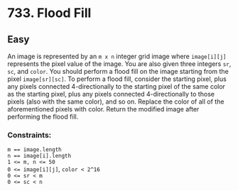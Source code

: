 # 733. Flood Fill

## Easy

An image is represented by an `m x n` integer grid image where `image[i][j]` represents the pixel value of the image.
You are also given three integers `sr`, `sc`, and `color`. You should perform a flood fill on the image starting from
the pixel `image[sr][sc]`. To perform a flood fill, consider the starting pixel, plus any pixels connected
4-directionally to the starting pixel of the same color as the starting pixel, plus any pixels connected 4-directionally
to those pixels (also with the same color), and so on. Replace the color of all of the aforementioned pixels with color.
Return the modified image after performing the flood fill.

### Constraints:

`m == image.length`  
`n == image[i].length`  
`1 <= m, n <= 50`  
`0 <= image[i][j]`, `color < 2^16`  
`0 <= sr < m`  
`0 <= sc < n`  